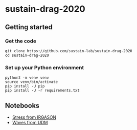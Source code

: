 # sustain-drag-2020

## Getting started

### Get the code

```
git clone https://github.com/sustain-lab/sustain-drag-2020
cd sustain-drag-2020
```

### Set up your Python environment

```
python3 -m venv venv
source venv/bin/activate
pip install -U pip
pip install -U -r requirements.txt
```

## Notebooks

* [Stress from IRGASON](irgason_stress.ipynb)
* [Waves from UDM](udm_waves.ipynb)
